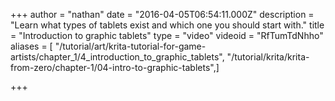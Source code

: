+++
author = "nathan"
date = "2016-04-05T06:54:11.000Z"
description = "Learn what types of tablets exist and which one you should start with."
title = "Introduction to graphic tablets"
type = "video"
videoid = "RfTumTdNhho"
aliases = [ "/tutorial/art/krita-tutorial-for-game-artists/chapter_1/4_introduction_to_graphic_tablets", "/tutorial/krita/krita-from-zero/chapter-1/04-intro-to-graphic-tablets",]

+++